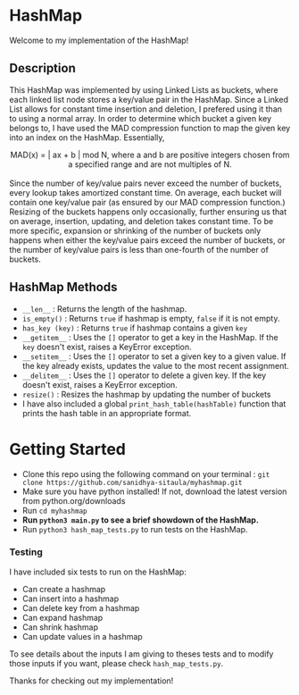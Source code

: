 # HashMap

Welcome to my implementation of the HashMap!

## Description

This HashMap was implemented by using Linked Lists as buckets, where each linked list node stores a key/value pair in the HashMap. Since a Linked List allows for constant time insertion and deletion, I prefered using it than to using a normal array. In order to determine which bucket a given key belongs to, I have used the MAD compression function to map the given key into an index on the HashMap. Essentially,

<div align = "center"> MAD(x) = | ax + b | mod N, where a and b are positive integers chosen from a specified range and are not multiples of N.</div>
<br />
Since the number of key/value pairs never exceed the number of buckets, every lookup takes amortized constant time. On average, each bucket will contain one key/value pair (as ensured by our MAD compression function.) Resizing of the buckets happens only occasionally, further ensuring us that on average, insertion, updating, and deletion takes constant time. To be more specific, expansion or shrinking of the number of buckets only happens when either the key/value pairs exceed the number of buckets, or the number of key/value pairs is less than one-fourth of the number of buckets. 

## HashMap Methods 

* `__len__` :
  Returns the length of the hashmap. 
* `is_empty()` :
  Returns `true` if hashmap is empty, `false` if it is not empty.
* `has_key (key)` :
  Returns `true` if hashmap contains a given `key` 
* `__getitem__` :
  Uses the `[]` operator to get a key in the HashMap. If the `key` doesn't exist, raises a KeyError exception.
* `__setitem__` :
  Uses the `[]` operator to set a given key to a given value. If the key already exists, updates the value to the most recent assignment. 
* `__delitem__` :
  Uses the `[]` operator to delete a given key. If the key doesn't exist, raises a KeyError exception.
* `resize()` :
  Resizes the hashmap by updating the number of buckets 
* I have also included a global `print_hash_table(hashTable)` function that prints the hash table in an appropriate format.  

# Getting Started 

* Clone this repo using the following command on your terminal : `git clone https://github.com/sanidhya-sitaula/myhashmap.git`
* Make sure you have python installed! If not, download the latest version from python.org/downloads 
* Run `cd myhashmap`
* **Run `python3 main.py` to see a brief showdown of the HashMap.**
* Run `python3 hash_map_tests.py` to run tests on the HashMap. 

### Testing 

I have included six tests to run on the HashMap:

* Can create a hashmap
* Can insert into a hashmap
* Can delete key from a hashmap
* Can expand hashmap 
* Can shrink hashmap
* Can update values in a hashmap

To see details about the inputs I am giving to theses tests and to modify those inputs if you want, please check `hash_map_tests.py`. 

Thanks for checking out my implementation!
